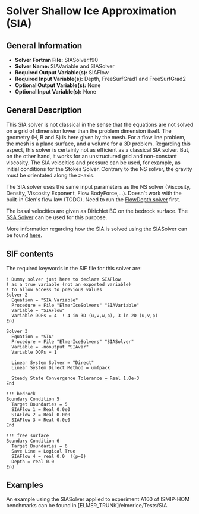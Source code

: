 # Solver Shallow Ice Approximation (SIA)
## General Information
- **Solver Fortran File:** SIASolver.f90
- **Solver Name:** SIAVariable and SIASolver
- **Required Output Variable(s):** SIAFlow
- **Required Input Variable(s):** Depth, FreeSurfGrad1 and FreeSurfGrad2
- **Optional Output Variable(s):** None
- **Optional Input Variable(s):** None

## General Description
This SIA solver is not classical in the sense that the equations are not solved on a grid of dimension lower than the problem dimension itself. The geometry (H, B and S) is here given by the mesh. For a flow line problem, the mesh is a plane surface, and a volume for a 3D problem. Regarding this aspect, this solver is certainly not as efficient as a classical SIA solver. But, on the other hand, it works for an unstructured grid and non-constant viscosity. The SIA velocities and pressure can be used, for example, as initial conditions for the Stokes Solver. Contrary to the NS solver, the gravity must be orientated along the z-axis.

The SIA solver uses the same input parameters as the NS solver (Viscosity, Density, Viscosity Exponent, Flow BodyForce,…). Doesn't work with the built-in Glen's flow law (TODO). Need to run the [FlowDepth solver](./FlowDepth.md) first.

The basal velocities are given as Dirichlet BC on the bedrock surface. The [SSA Solver](./SSA.md) can be used for this purpose.

More information regarding how the SIA is solved using the SIASolver can be found [here](./siasolver.pdf).

## SIF contents
The required keywords in the SIF file for this solver are:

```
! Dummy solver just here to declare SIAFlow 
! as a true variable (not an exported variable)
! to allow access to previous values
Solver 2
  Equation = "SIA Variable"
  Procedure = File "ElmerIceSolvers" "SIAVariable"
  Variable = "SIAFlow"
  Variable DOFs = 4  ! 4 in 3D (u,v,w,p), 3 in 2D (u,v,p)
End

Solver 3
  Equation = "SIA"
  Procedure = File "ElmerIceSolvers" "SIASolver"
  Variable = -nooutput "SIAvar"
  Variable DOFs = 1

  Linear System Solver = "Direct"
  Linear System Direct Method = umfpack

  Steady State Convergence Tolerance = Real 1.0e-3
End

!!! bedrock
Boundary Condition 5
  Target Boundaries = 5
  SIAFlow 1 = Real 0.0e0
  SIAFlow 2 = Real 0.0e0
  SIAFlow 3 = Real 0.0e0
End

!!! free surface
Boundary Condition 6
  Target Boundaries = 6
  Save Line = Logical True
  SIAFlow 4 = real 0.0  !(p=0)
  Depth = real 0.0
End
```

## Examples
An example using the SIASolver applied to experiment A160 of ISMIP-HOM benchmarks can be found in [ELMER_TRUNK]/elmerice/Tests/SIA.
